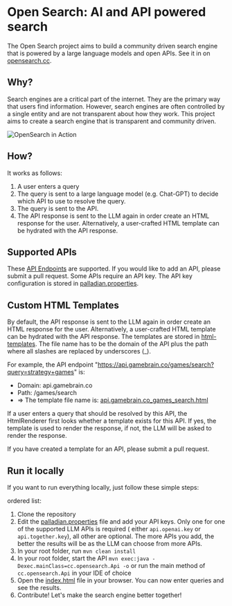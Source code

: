 # Open Search: AI and API powered search

The Open Search project aims to build a community driven search engine that is powered by a large language models and open APIs. See it in
on [opensearch.cc](https://opensearch.cc).

## Why?

Search engines are a critical part of the internet. They are the primary way that users find information. However, search engines are often controlled by a single entity and are
not transparent about how they work. This project aims to create a search engine that is transparent and community driven.

![OpenSearch in Action](assets/open-search-video.gif)

## How?

It works as follows:

1. A user enters a query
2. The query is sent to a large language model (e.g. Chat-GPT) to decide which API to use to resolve the query.
3. The query is sent to the API.
4. The API response is sent to the LLM again in order create an HTML response for the user. Alternatively, a user-crafted HTML template can be hydrated with the API response.

## Supported APIs

These [API Endpoints](src/main/resources/apis.json) are supported. If you would like to add an API, please submit a pull request.
Some APIs require an API key. The API key configuration is stored in [palladian.properties](src/main/resources/palladian.properties).

## Custom HTML Templates

By default, the API response is sent to the LLM again in order create an HTML response for the user. Alternatively, a user-crafted HTML template can be hydrated with the API
response. The templates are stored in [html-templates](src/main/resources/html-templates).
The file name has to be the domain of the API plus the path where all slashes are replaced by underscores (_).

For example, the API endpoint "https://api.gamebrain.co/games/search?query=strategy+games" is:

* Domain: api.gamebrain.co
* Path: /games/search
* => The template file name is: [api.gamebrain.co_games_search.html](src/main/resources/html-templates/api.gamebrain.co_games_search.html)

If a user enters a query that should be resolved by this API, the HtmlRenderer first looks whether a template exists for this API. If yes, the template is used to render the
response, if not, the LLM will be asked to render the response.

If you have created a template for an API, please submit a pull request.

## Run it locally

If you want to run everything locally, just follow these simple steps:

ordered list:

1. Clone the repository
2. Edit the [palladian.properties](src/main/resources/palladian.properties) file and add your API keys. Only one for one of the supported LLM APIs is required (
   either `api.openai.key` or `api.together.key`), all other are
   optional. The more APIs you add, the better the results will be as the LLM can choose from more APIs.
3. In your root folder, run `mvn clean install`
4. In your root folder, start the API `mvn exec:java -Dexec.mainClass=cc.opensearch.Api -o` or run the main method of `cc.opensearch.Api` in your IDE of choice
5. Open the [index.html](frontend/index.html) file in your browser. You can now enter queries and see the results.
6. Contribute! Let's make the search engine better together!


 
